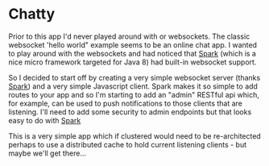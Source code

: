 # Chatty

Prior to this app I'd never played around with or websockets.
The classic websocket 'hello world" example seems to be an online chat app. 
I wanted to play around with the websockets and had noticed that [Spark](http://sparkjava.com/) 
(which is a nice micro framework targeted for Java 8) had built-in websocket support.

So I decided to start off by creating a very simple websocket server (thanks [Spark](http://sparkjava.com/)) and a very 
simple Javascript client.
Spark makes it so simple to add routes to your app and so I'm starting to add an "admin" RESTful
api which, for example, can be used to push notifications to those clients that are listening.
I'll need to add some security to admin endpoints but that looks easy to do with [Spark](http://sparkjava.com/)

This is a very simple app which if clustered would need to be re-architected perhaps to use a distributed
cache to hold current listening clients - but maybe we'll get there...

